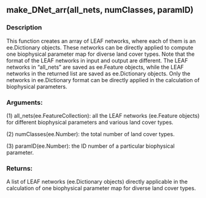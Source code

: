 ## make_DNet_arr(all_nets, numClasses, paramID)
### Description
This function creates an array of LEAF networks, where each of them is an ee.Dictionary objects. These networks can be directly applied to compute one biophysical parameter map for diverse land cover types. Note that the format of the LEAF networks in input and output are different. The LEAF networks in “all_nets” are saved as ee.Feature objects, while the LEAF networks in the returned list are saved as ee.Dictionary objects. Only the networks in ee.Dictionary format can be directly applied in the calculation of biophysical parameters.
### Arguments:
(1) all_nets(ee.FeatureCollection): all the LEAF networks (ee.Feature objects) for different biophysical parameters and various land cover types.

(2) numClasses(ee.Number): the total number of land cover types.

(3) paramID(ee.Number): the ID number of a particular biophysical parameter.
### Returns:
A list of LEAF networks (ee.Dictionary objects) directly applicable in the calculation of one biophysical parameter map for diverse land cover types.
